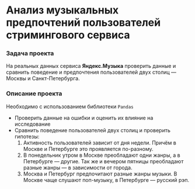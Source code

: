 # Анализ музыкальных предпочтений пользователей стримингового сервиса

### Задача проекта

На реальных данных сервиса **Яндекс.Музыка** проверить данные и сравнить поведение и предпочтения пользователей двух столиц — Москвы и Санкт-Петербурга.

### Описание проекта

Необходимо с использованием библиотеки `Pandas`
- Проверить данные на ошибки и оценить их влияние на исследование 
- Сравнить поведение пользователей двух столиц и проверить гипотезы:
  1. Активность пользователей зависит от дня недели. Причём в Москве и Петербурге это проявляется по-разному.
  2. В понедельник утром в Москве преобладают одни жанры, а в Петербурге — другие. Так же и вечером пятницы преобладают разные жанры — в зависимости от города. 
  3. Москва и Петербург предпочитают разные жанры музыки. В Москве чаще слушают поп-музыку, в Петербурге — русский рэп.
